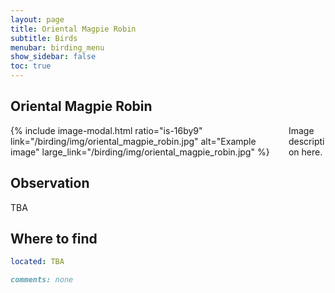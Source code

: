 ```yaml
---
layout: page
title: Oriental Magpie Robin
subtitle: Birds
menubar: birding_menu
show_sidebar: false
toc: true
---
```


## Oriental Magpie Robin

<div class="columns">
<div class="column is-6">
{% include image-modal.html ratio="is-16by9" link="/birding/img/oriental_magpie_robin.jpg" alt="Example image" large_link="/birding/img/oriental_magpie_robin.jpg" %}
</div>
<div class="column is-6">
Image description here.
</div>
</div>

## Observation
TBA

## Where to find
```yaml
located: TBA
```

```markdown
comments: none
```
